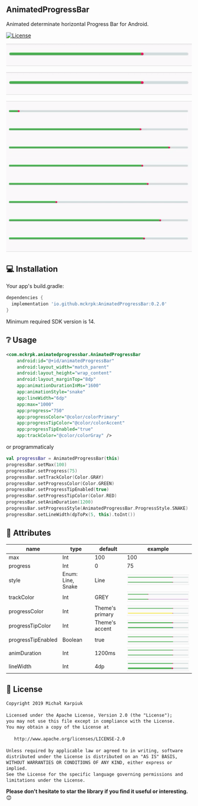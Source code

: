 ##   AnimatedProgressBar

<p>Animated determinate horizontal Progress Bar for Android.</p>

[![License](https://img.shields.io/badge/License-Apache%202.0-blue.svg)](https://opensource.org/licenses/Apache-2.0)

![line style](images/simple.gif "Simple style")

![snake style](images/snake.gif "Snake style")

![snakes](images/snakes.gif "Snakes in list")

## 💻 Installation

Your app's build.gradle:
```groovy
dependencies {
  implementation 'io.github.mckrpk:AnimatedProgressBar:0.2.0'
}
```

Minimum required SDK version is 14.
## ❔ Usage

``` xml
<com.mckrpk.animatedprogressbar.AnimatedProgressBar
    android:id="@+id/animatedProgressBar"
    android:layout_width="match_parent"
    android:layout_height="wrap_content"
    android:layout_marginTop="8dp"
    app:animationDurationInMs="1600"
    app:animationStyle="snake"
    app:lineWidth="6dp"
    app:max="1000"
    app:progress="750"
    app:progressColor="@color/colorPrimary"
    app:progressTipColor="@color/colorAccent"
    app:progressTipEnabled="true"
    app:trackColor="@color/colorGray" />
```

or programmaticaly

``` kotlin
val progressBar = AnimatedProgressBar(this)
progressBar.setMax(100)
progressBar.setProgress(75)
progressBar.setTrackColor(Color.GRAY)
progressBar.setProgressColor(Color.GREEN)
progressBar.setProgressTipEnabled(true)
progressBar.setProgressTipColor(Color.RED)
progressBar.setAnimDuration(1200)
progressBar.setProgressStyle(AnimatedProgressBar.ProgressStyle.SNAKE)
progressBar.setLineWidth(dpToPx(5, this).toInt())
```
## 🎨 Attributes

| name               | type               | default         | example |
|--------------------|--------------------|-----------------|---------|
| max                | Int                | 100             | 100     |
| progress           | Int                | 0               | 75      |
| style              | Enum: Line,  Snake | Line            |![styles](images/styles.gif "Styles")         |
| trackColor         | Int                | GREY            |![track](images/track.gif "Track")         |
| progressColor      | Int                | Theme's primary |![progress](images/progress.gif "Progress color")         |
| progressTipColor   | Int                | Theme's accent  |![progressTipColor](images/progressTipColor.gif "Progress tip color")         |
| progressTipEnabled | Boolean            | true            |![progressTip](images/progressTip.gif "Progress tip")         |
| animDuration       | Int                | 1200ms          |![animDuration](images/animDuration.gif "Animation duration")         |
| lineWidth          | Int                | 4dp             |![lineWidth](images/lineWidth.gif "Line width")         |

## 📃 License

    Copyright 2019 Michał Karpiuk

    Licensed under the Apache License, Version 2.0 (the "License");
    you may not use this file except in compliance with the License.
    You may obtain a copy of the License at

       http://www.apache.org/licenses/LICENSE-2.0

    Unless required by applicable law or agreed to in writing, software
    distributed under the License is distributed on an "AS IS" BASIS,
    WITHOUT WARRANTIES OR CONDITIONS OF ANY KIND, either express or implied.
    See the License for the specific language governing permissions and
    limitations under the License.

**Please don't hesitate to star the library if you find it useful or interesting.** 😊
